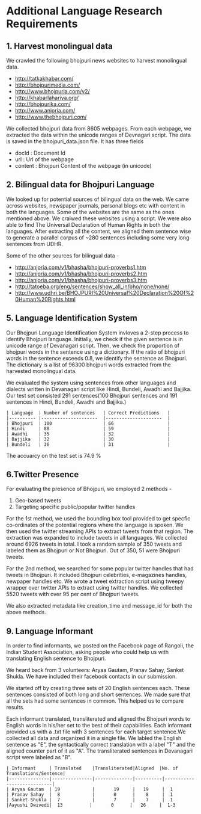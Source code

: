 # Additional Language Research Requirements

## 1. Harvest monolingual data
We crawled the following bhojpuri news websites to harvest monolingual data.

* http://tatkakhabar.com/ 
* http://bhojpurimedia.com/ 
* http://www.bhojpuria.com/v2/ 
* http://khabarlahariya.org/ 
* http://bhojpurika.com/ 
* http://www.anjoria.com/  
* http://www.thebhojpuri.com/ 

We collected bhojpuri data from 8605 webpages. From each webpage, we extracted the data within the unicode ranges of Devnagari script. The data is saved in the bhojpuri_data.json file. It has three fields

* docId : Document Id
* url : Url of the webpage
* content : Bhojpuri  Content of the webpage (in unicode)



## 2. Bilingual data for Bhojpuri Language

We looked up for potential sources of bilingual data on the web. We came across websites, newspaper journals, personal blogs etc with content in both the languages. Some of the websites are the same as the ones mentioned above. We cralwed these websites using a script. We were also able to find The Universal Declaration of Human Rights in both the languages. After extracting all the content, we aligned them sentence wise to generate a parallel corpus of ~280 sentences including some very long sentences from UDHR.

Some of the other sources for bilingual data -

* http://anjoria.com/v1/bhasha/bhojpuri-proverbs1.htm
* http://anjoria.com/v1/bhasha/bhojpuri-proverbs2.htm
* http://anjoria.com/v1/bhasha/bhojpuri-proverbs3.htm
* http://tatoeba.org/eng/sentences/show_all_in/bho/none/none/
* http://www.udhri.be/BHOJPURI%20Universal%20Declaration%20Of%20Human%20Rights.html


## 5. Language Identification System
Our Bhojpuri Language Identification System invloves a 2-step process to identify Bhojpuri language. Initially, we check if the given sentence is in unicode range of Devanagari script. Then, we check the proportion of bhojpuri words in the sentence using a dictionary. If the ratio of bhojpuri words in the sentence exceeds 0.8, we identify the sentence as Bhojpuri. The dictionary is a list of 96300 bhojpuri words extracted from the harvested monolingual data. 


We evaluated the system using sentences from other languages and dialects written in Devanagari script like Hindi, Bundeli, Awadhi and Bajjika. Our test set consisted 291 sentences(100 Bhojpuri sentences and 191 sentences in Hindi, Bundeli, Awadhi and Bajjika.)

	| Language 	| Number of sentences 	| Correct Predictions 	|
	|----------	|---------------------	|---------------------	|
	| Bhojpuri 	| 100                 	| 66                  	|
	| Hindi    	| 88                  	| 59                  	|
	| Awadhi   	| 35                  	| 32                  	|
	| Bajjika  	| 32                  	| 30                  	|
	| Bundeli  	| 36                  	| 31                  	|


The accuarcy on the test set is 74.9 %


 
## 6.Twitter Presence
For evaluating the presence of Bhojpuri, we employed 2 methods -

1. Geo-based tweets
2. Targeting specific public/popular twitter handles

For the 1st method, we used the bounding box tool provided to get specfic co-ordinates of the potential regions where the language is spoken. We then used the twitter streaming APIs to extract tweets from that region. The extraction was expanded to include tweets in all languages. We collected around 6926 tweets in total. I took a random sample of 350 tweets and labeled them as Bhojpuri or Not Bhojpuri. Out of 350, 51 were Bhojpuri tweets.

For the 2nd method, we searched for some popular twitter handles that had tweets in Bhojpuri. It included Bhojpuri celebrities, e-magazines handles, newpaper handles etc. We wrote a tweet extraction script using tweepy wrapper over twitter APIs to extract using twitter handles. We collected 5520 tweets with over 95 per cent of Bhojpuri tweets.

We also extracted metadata like creation_time and message_id for both the above methods.


## 9. Language Informant
In order to find informants, we posted on the Facebook page of Rangoli, the Indian Student Association, asking people who could help us with translating English sentence to Bhojpuri. 

We heard back from 3 volunteers: Aryaa Gautam, Pranav Sahay, Sanket Shukla.
We have included their facebook contacts in our submission.

We started off by creating three sets of 20 English sentences each. These sentences consisted of both long and short sentences. We made sure that all the sets had some sentences in common. This helped us to compare results.

Each informant translated, transliterated and aligned the Bhojpuri words to English words in his/her set to the best of their capabilities. Each informant provided us with a .txt file with 3 sentences for each target sentence.We collected all data and organized it in a single file. We labled the English sentence as "E", the syntactically correct translation with a label "T" and the aligned counter part of it as "A". The transliterated sentences in Devanagari script were labeled as "B".


	| Informant     | Translated    |Transliterated|Aligned  |No. of Translations/Sentence|
	|---------------|---------------|--------------|----------|----------------------------|
	| Aryaa Gautam  | 19            |       19     |   19     |  1
	| Pranav Sahay  |  8            |       0      |    8     |  1
    | Sanket Shukla |  7            |       7      |    7     |  1
    |Aayushi Dwivedi|  13		   |       0      |   26     |  1-3
    
    
  
